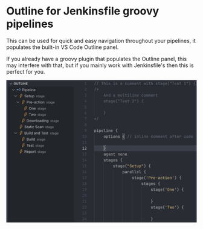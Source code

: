# Outline for Jenkinsfile groovy pipelines

This can be used for quick and easy navigation throughout your pipelines, it populates the built-in VS Code Outline panel.

If you already have a groovy plugin that populates the Outline panel, this may interfere with that, but if you mainly work with Jenkinsfile's then this is perfect for you.

![Outline example](images/outline.png)
